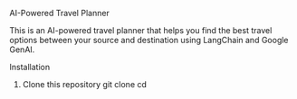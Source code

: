 AI-Powered Travel Planner

This is an AI-powered travel planner that helps you find the best travel options between your source and destination using LangChain and Google GenAI.

Installation
1. Clone this repository
git clone <repo-url>
cd <address-url>
